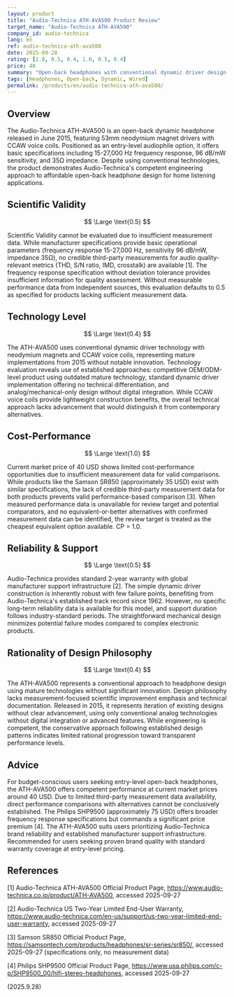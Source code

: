 ```yaml
---
layout: product
title: "Audio-Technica ATH-AVA500 Product Review"
target_name: "Audio-Technica ATH-AVA500"
company_id: audio-technica
lang: en
ref: audio-technica-ath-ava500
date: 2025-09-28
rating: [2.8, 0.5, 0.4, 1.0, 0.5, 0.4]
price: 40
summary: "Open-back headphones with conventional dynamic driver design offering competitive cost-performance despite limited technical advancement"
tags: [Headphones, Open-back, Dynamic, Wired]
permalink: /products/en/audio-technica-ath-ava500/
---
```


## Overview

The Audio-Technica ATH-AVA500 is an open-back dynamic headphone released in June 2015, featuring 53mm neodymium magnet drivers with CCAW voice coils. Positioned as an entry-level audiophile option, it offers basic specifications including 15-27,000 Hz frequency response, 96 dB/mW sensitivity, and 35Ω impedance. Despite using conventional technologies, the product demonstrates Audio-Technica's competent engineering approach to affordable open-back headphone design for home listening applications.

## Scientific Validity

$$ \Large \text{0.5} $$

Scientific Validity cannot be evaluated due to insufficient measurement data. While manufacturer specifications provide basic operational parameters (frequency response 15-27,000 Hz, sensitivity 96 dB/mW, impedance 35Ω), no credible third-party measurements for audio quality-relevant metrics (THD, S/N ratio, IMD, crosstalk) are available [1]. The frequency response specification without deviation tolerance provides insufficient information for quality assessment. Without measurable performance data from independent sources, this evaluation defaults to 0.5 as specified for products lacking sufficient measurement data.

## Technology Level

$$ \Large \text{0.4} $$

The ATH-AVA500 uses conventional dynamic driver technology with neodymium magnets and CCAW voice coils, representing mature implementations from 2015 without notable innovation. Technology evaluation reveals use of established approaches: competitive OEM/ODM-level product using outdated mature technology, standard dynamic driver implementation offering no technical differentiation, and analog/mechanical-only design without digital integration. While CCAW voice coils provide lightweight construction benefits, the overall technical approach lacks advancement that would distinguish it from contemporary alternatives.

## Cost-Performance

$$ \Large \text{1.0} $$

Current market price of 40 USD shows limited cost-performance opportunities due to insufficient measurement data for valid comparisons. While products like the Samson SR850 (approximately 35 USD) exist with similar specifications, the lack of credible third-party measurement data for both products prevents valid performance-based comparison [3]. When measured performance data is unavailable for review target and potential comparators, and no equivalent-or-better alternatives with confirmed measurement data can be identified, the review target is treated as the cheapest equivalent option available. CP = 1.0.

## Reliability & Support

$$ \Large \text{0.5} $$

Audio-Technica provides standard 2-year warranty with global manufacturer support infrastructure [2]. The simple dynamic driver construction is inherently robust with few failure points, benefiting from Audio-Technica's established track record since 1962. However, no specific long-term reliability data is available for this model, and support duration follows industry-standard periods. The straightforward mechanical design minimizes potential failure modes compared to complex electronic products.

## Rationality of Design Philosophy

$$ \Large \text{0.4} $$

The ATH-AVA500 represents a conventional approach to headphone design using mature technologies without significant innovation. Design philosophy lacks measurement-focused scientific improvement emphasis and technical documentation. Released in 2015, it represents iteration of existing designs without clear advancement, using only conventional analog technologies without digital integration or advanced features. While engineering is competent, the conservative approach following established design patterns indicates limited rational progression toward transparent performance levels.

## Advice

For budget-conscious users seeking entry-level open-back headphones, the ATH-AVA500 offers competent performance at current market prices around 40 USD. Due to limited third-party measurement data availability, direct performance comparisons with alternatives cannot be conclusively established. The Philips SHP9500 (approximately 75 USD) offers broader frequency response specifications but commands a significant price premium [4]. The ATH-AVA500 suits users prioritizing Audio-Technica brand reliability and established manufacturer support infrastructure. Recommended for users seeking proven brand quality with standard warranty coverage at entry-level pricing.

## References

[1] Audio-Technica ATH-AVA500 Official Product Page, https://www.audio-technica.co.jp/product/ATH-AVA500, accessed 2025-09-27

[2] Audio-Technica US Two-Year Limited End-User Warranty, https://www.audio-technica.com/en-us/support/us-two-year-limited-end-user-warranty, accessed 2025-09-27

[3] Samson SR850 Official Product Page, https://samsontech.com/products/headphones/sr-series/sr850/, accessed 2025-09-27 (specifications only, no measurement data)

[4] Philips SHP9500 Official Product Page, https://www.usa.philips.com/c-p/SHP9500_00/hifi-stereo-headphones, accessed 2025-09-27

(2025.9.28)